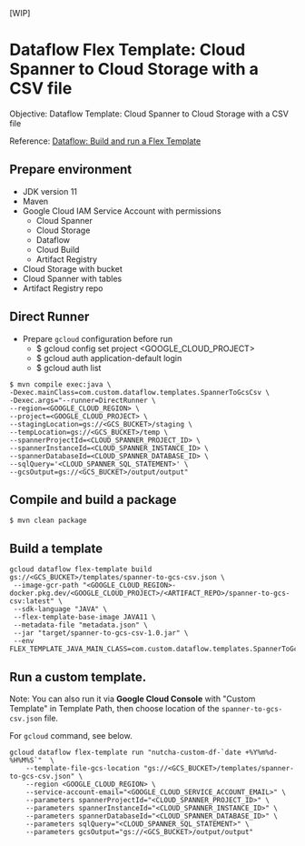 [WIP]
# Dataflow Flex Template: Cloud Spanner to Cloud Storage with a CSV file
Objective: Dataflow Template: Cloud Spanner to Cloud Storage with a CSV file

Reference: [Dataflow: Build and run a Flex Template](https://cloud.google.com/dataflow/docs/guides/templates/using-flex-templates)

## Prepare environment
* JDK version 11
* Maven
* Google Cloud IAM Service Account with permissions
    * Cloud Spanner
    * Cloud Storage
    * Dataflow
    * Cloud Build
    * Artifact Registry
* Cloud Storage with bucket
* Cloud Spanner with tables
* Artifact Registry repo

## Direct Runner
* Prepare `gcloud` configuration before run
    * $ gcloud config set project <GOOGLE_CLOUD_PROJECT>
    * $ gcloud auth application-default login
    * $ gcloud auth list
```
$ mvn compile exec:java \
-Dexec.mainClass=com.custom.dataflow.templates.SpannerToGcsCsv \
-Dexec.args="--runner=DirectRunner \
--region=<GOOGLE_CLOUD_REGION> \
--project=<GOOGLE_CLOUD_PROJECT> \
--stagingLocation=gs://<GCS_BUCKET>/staging \
--tempLocation=gs://<GCS_BUCKET>/temp \
--spannerProjectId=<CLOUD_SPANNER_PROJECT_ID> \
--spannerInstanceId=<CLOUD_SPANNER_INSTANCE_ID> \
--spannerDatabaseId=<CLOUD_SPANNER_DATABASE_ID> \
--sqlQuery='<CLOUD_SPANNER_SQL_STATEMENT>' \
--gcsOutput=gs://<GCS_BUCKET>/output/output"
```

## Compile and build a package
```
$ mvn clean package
```

## Build a template
```
gcloud dataflow flex-template build gs://<GCS_BUCKET>/templates/spanner-to-gcs-csv.json \
 --image-gcr-path "<GOOGLE_CLOUD_REGION>-docker.pkg.dev/<GOOGLE_CLOUD_PROJECT>/<ARTIFACT_REPO>/spanner-to-gcs-csv:latest" \
 --sdk-language "JAVA" \
 --flex-template-base-image JAVA11 \
 --metadata-file "metadata.json" \
 --jar "target/spanner-to-gcs-csv-1.0.jar" \
 --env FLEX_TEMPLATE_JAVA_MAIN_CLASS=com.custom.dataflow.templates.SpannerToGcsCsv
```

## Run a custom template. 
Note: You can also run it via **Google Cloud Console** with "Custom Template" in Template Path, then choose location of the `spanner-to-gcs-csv.json` file.

For `gcloud` command, see below.
```
gcloud dataflow flex-template run "nutcha-custom-df-`date +%Y%m%d-%H%M%S`"  \
    --template-file-gcs-location "gs://<GCS_BUCKET>/templates/spanner-to-gcs-csv.json" \
	--region <GOOGLE_CLOUD_REGION> \
	--service-account-email="<GOOGLE_CLOUD_SERVICE_ACCOUNT_EMAIL>" \
    --parameters spannerProjectId="<CLOUD_SPANNER_PROJECT_ID>" \
	--parameters spannerInstanceId="<CLOUD_SPANNER_INSTANCE_ID>" \
	--parameters spannerDatabaseId="<CLOUD_SPANNER_DATABASE_ID>" \
	--parameters sqlQuery="<CLOUD_SPANNER_SQL_STATEMENT>" \
	--parameters gcsOutput="gs://<GCS_BUCKET>/output/output"
```
